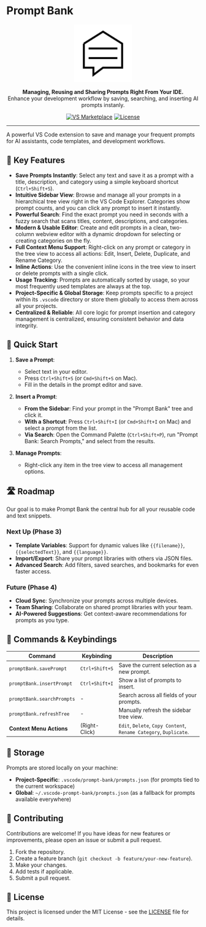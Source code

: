 # Prompt Bank

<p align="center">
  <img src="./assets/logo.png" alt="Prompt Bank Logo" width="150">
</p>

<p align="center">
  <strong>Managing, Reusing and Sharing Prompts Right From Your IDE.</strong>
  <br />
  Enhance your development workflow by saving, searching, and inserting AI prompts instanly.
</p>

<p align="center">
  <a href="https://marketplace.visualstudio.com/items?itemName=ShaulAb.prompt-bank"><img src="https://img.shields.io/visual-studio-marketplace/v/ShaulAb.prompt-bank?style=for-the-badge&label=VS%20Marketplace&color=blue" alt="VS Marketplace"></a>
  <a href="https://github.com/ShaulAb/prompt-bank/blob/master/LICENSE"><img src="https://img.shields.io/github/license/ShaulAb/prompt-bank?style=for-the-badge&color=green" alt="License"></a>
</p>

---

A powerful VS Code extension to save and manage your frequent prompts for AI assistants, code templates, and development workflows.

<!-- Optional: Add a GIF demo here -->
<!-- <p align="center">
  <img src="link-to-your-demo.gif" alt="Prompt Bank Demo">
</p> -->

## 🚀 Key Features

- **Save Prompts Instantly**: Select any text and save it as a prompt with a title, description, and category using a simple keyboard shortcut (`Ctrl+Shift+S`).
- **Intuitive Sidebar View**: Browse and manage all your prompts in a hierarchical tree view right in the VS Code Explorer. Categories show prompt counts, and you can click any prompt to insert it instantly.
- **Powerful Search**: Find the exact prompt you need in seconds with a fuzzy search that scans titles, content, descriptions, and categories.
- **Modern & Usable Editor**: Create and edit prompts in a clean, two-column webview editor with a dynamic dropdown for selecting or creating categories on the fly.
- **Full Context Menu Support**: Right-click on any prompt or category in the tree view to access all actions: Edit, Insert, Delete, Duplicate, and Rename Category.
- **Inline Actions**: Use the convenient inline icons in the tree view to insert or delete prompts with a single click.
- **Usage Tracking**: Prompts are automatically sorted by usage, so your most frequently used templates are always at the top.
- **Project-Specific & Global Storage**: Keep prompts specific to a project within its `.vscode` directory or store them globally to access them across all your projects.
- **Centralized & Reliable**: All core logic for prompt insertion and category management is centralized, ensuring consistent behavior and data integrity.

## 🎯 Quick Start

1.  **Save a Prompt**:
    - Select text in your editor.
    - Press `Ctrl+Shift+S` (or `Cmd+Shift+S` on Mac).
    - Fill in the details in the prompt editor and save.

2.  **Insert a Prompt**:
    - **From the Sidebar**: Find your prompt in the "Prompt Bank" tree and click it.
    - **With a Shortcut**: Press `Ctrl+Shift+I` (or `Cmd+Shift+I` on Mac) and select a prompt from the list.
    - **Via Search**: Open the Command Palette (`Ctrl+Shift+P`), run "Prompt Bank: Search Prompts," and select from the results.

3.  **Manage Prompts**:
    - Right-click any item in the tree view to access all management options.

## 🛣️ Roadmap

Our goal is to make Prompt Bank the central hub for all your reusable code and text snippets.

### Next Up (Phase 3)
- **Template Variables**: Support for dynamic values like `{{filename}}`, `{{selectedText}}`, and `{{language}}`.
- **Import/Export**: Share your prompt libraries with others via JSON files.
- **Advanced Search**: Add filters, saved searches, and bookmarks for even faster access.

### Future (Phase 4)
- **Cloud Sync**: Synchronize your prompts across multiple devices.
- **Team Sharing**: Collaborate on shared prompt libraries with your team.
- **AI-Powered Suggestions**: Get context-aware recommendations for prompts as you type.

## 🔧 Commands & Keybindings

| Command | Keybinding | Description |
|---|---|---|
| `promptBank.savePrompt` | `Ctrl+Shift+S` | Save the current selection as a new prompt. |
| `promptBank.insertPrompt` | `Ctrl+Shift+I` | Show a list of prompts to insert. |
| `promptBank.searchPrompts`| - | Search across all fields of your prompts. |
| `promptBank.refreshTree` | - | Manually refresh the sidebar tree view. |
| **Context Menu Actions** | (Right-Click) | `Edit`, `Delete`, `Copy Content`, `Rename Category`, `Duplicate`. |

## 📁 Storage

Prompts are stored locally on your machine:
- **Project-Specific**: `.vscode/prompt-bank/prompts.json` (for prompts tied to the current workspace)
- **Global**: `~/.vscode-prompt-bank/prompts.json` (as a fallback for prompts available everywhere)

## 🤝 Contributing

Contributions are welcome! If you have ideas for new features or improvements, please open an issue or submit a pull request.

1.  Fork the repository.
2.  Create a feature branch (`git checkout -b feature/your-new-feature`).
3.  Make your changes.
4.  Add tests if applicable.
5.  Submit a pull request.

## 📄 License

This project is licensed under the MIT License - see the [LICENSE](LICENSE) file for details. 
